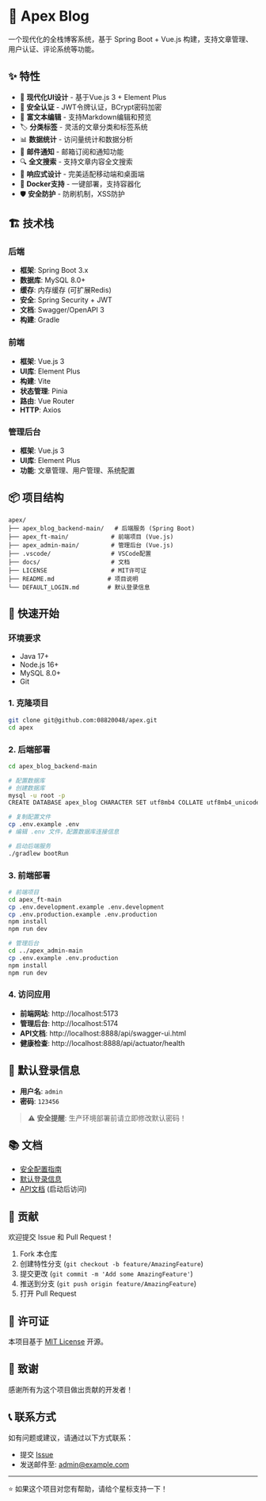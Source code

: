 # 🚀 Apex Blog

一个现代化的全栈博客系统，基于 Spring Boot + Vue.js 构建，支持文章管理、用户认证、评论系统等功能。

## ✨ 特性

- 🎨 **现代化UI设计** - 基于Vue.js 3 + Element Plus
- 🔐 **安全认证** - JWT令牌认证，BCrypt密码加密
- 📝 **富文本编辑** - 支持Markdown编辑和预览
- 🏷️ **分类标签** - 灵活的文章分类和标签系统
- 📊 **数据统计** - 访问量统计和数据分析
- 📧 **邮件通知** - 邮箱订阅和通知功能
- 🔍 **全文搜索** - 支持文章内容全文搜索
- 📱 **响应式设计** - 完美适配移动端和桌面端
- 🐳 **Docker支持** - 一键部署，支持容器化
- 🛡️ **安全防护** - 防刷机制，XSS防护

## 🏗️ 技术栈

### 后端
- **框架**: Spring Boot 3.x
- **数据库**: MySQL 8.0+
- **缓存**: 内存缓存 (可扩展Redis)
- **安全**: Spring Security + JWT
- **文档**: Swagger/OpenAPI 3
- **构建**: Gradle

### 前端
- **框架**: Vue.js 3
- **UI库**: Element Plus
- **构建**: Vite
- **状态管理**: Pinia
- **路由**: Vue Router
- **HTTP**: Axios

### 管理后台
- **框架**: Vue.js 3
- **UI库**: Element Plus
- **功能**: 文章管理、用户管理、系统配置

## 📦 项目结构

```
apex/
├── apex_blog_backend-main/   # 后端服务 (Spring Boot)
├── apex_ft-main/            # 前端项目 (Vue.js)
├── apex_admin-main/         # 管理后台 (Vue.js)
├── .vscode/                 # VSCode配置
├── docs/                    # 文档
├── LICENSE                  # MIT许可证
├── README.md               # 项目说明
└── DEFAULT_LOGIN.md        # 默认登录信息
```

## 🚀 快速开始

### 环境要求

- Java 17+
- Node.js 16+
- MySQL 8.0+
- Git

### 1. 克隆项目

```bash
git clone git@github.com:08820048/apex.git
cd apex
```

### 2. 后端部署

```bash
cd apex_blog_backend-main

# 配置数据库
# 创建数据库
mysql -u root -p
CREATE DATABASE apex_blog CHARACTER SET utf8mb4 COLLATE utf8mb4_unicode_ci;

# 复制配置文件
cp .env.example .env
# 编辑 .env 文件，配置数据库连接信息

# 启动后端服务
./gradlew bootRun
```

### 3. 前端部署

```bash
# 前端项目
cd apex_ft-main
cp .env.development.example .env.development
cp .env.production.example .env.production
npm install
npm run dev

# 管理后台
cd ../apex_admin-main
cp .env.example .env.production
npm install
npm run dev
```

### 4. 访问应用

- **前端网站**: http://localhost:5173
- **管理后台**: http://localhost:5174
- **API文档**: http://localhost:8888/api/swagger-ui.html
- **健康检查**: http://localhost:8888/api/actuator/health

## 🔑 默认登录信息

- **用户名**: `admin`
- **密码**: `123456`

> ⚠️ **安全提醒**: 生产环境部署前请立即修改默认密码！

## 📚 文档

- [安全配置指南](SECURITY.md)
- [默认登录信息](DEFAULT_LOGIN.md)
- [API文档](http://localhost:8888/api/swagger-ui.html) (启动后访问)

## 🤝 贡献

欢迎提交 Issue 和 Pull Request！

1. Fork 本仓库
2. 创建特性分支 (`git checkout -b feature/AmazingFeature`)
3. 提交更改 (`git commit -m 'Add some AmazingFeature'`)
4. 推送到分支 (`git push origin feature/AmazingFeature`)
5. 打开 Pull Request

## 📄 许可证

本项目基于 [MIT License](LICENSE) 开源。

## 🙏 致谢

感谢所有为这个项目做出贡献的开发者！

## 📞 联系方式

如有问题或建议，请通过以下方式联系：

- 提交 [Issue](https://github.com/08820048/apex/issues)
- 发送邮件至: admin@example.com

---

⭐ 如果这个项目对您有帮助，请给个星标支持一下！
